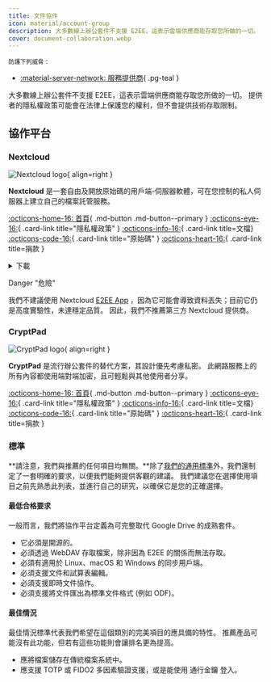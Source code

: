 ```yaml
---
title: 文件協作
icon: material/account-group
description: 大多數線上辦公套件不支援 E2EE，這表示雲端供應商能存取您所做的一切。
cover: document-collaboration.webp
---
```


<small>防護下列威脅：</small>

- [:material-server-network: 服務提供商](basics/common-threats.md#privacy-from-service-providers){ .pg-teal }

大多數線上辦公套件不支援 E2EE，這表示雲端供應商能存取您所做的一切。 提供者的隱私權政策可能會在法律上保護您的權利，但不會提供技術存取限制。

## 協作平台

### Nextcloud

<div class="admonition recommendation" markdown>

![Nextcloud logo](assets/img/document-collaboration/nextcloud.svg){ align=right }

**Nextcloud** 是一套自由及開放原始碼的用戶端-伺服器軟體，可在您控制的私人伺服器上建立自己的檔案託管服務。

[:octicons-home-16: 首頁](https://nextcloud.com){ .md-button .md-button--primary }
[:octicons-eye-16:](https://nextcloud.com/privacy){ .card-link title="隱私權政策" }
[:octicons-info-16:](https://nextcloud.com/support){ .card-link title=文檔}
[:octicons-code-16:](https://github.com/nextcloud){ .card-link title="原始碼" }
[:octicons-heart-16:](https://nextcloud.com/contribute){ .card-link title=捐款 }

<details class="downloads" markdown>
<summary>下載</summary>

- [:simple-googleplay: Google Play](https://play.google.com/store/apps/details?id=com.nextcloud.client)
- [:simple-appstore: App Store](https://apps.apple.com/app/id1125420102)
- [:simple-github: GitHub](https://github.com/nextcloud/android/releases)
- [:fontawesome-brands-windows: Windows](https://nextcloud.com/install/#install-clients)
- [:simple-apple: macOS](https://nextcloud.com/install/#install-clients)
- [:simple-linux: Linux](https://nextcloud.com/install/#install-clients)

</details>

</div>

<div class="admonition danger" markdown>
<p class="admonition-title">Danger "危險"</p>

我們不建議使用 Nextcloud [E2EE App](https://apps.nextcloud.com/apps/end_to_end_encryption) ，因為它可能會導致資料丟失；目前它仍是高度實驗性，未達穩定品質。 因此，我們不推薦第三方 Nextcloud 提供商。

</div>

### CryptPad

<div class="admonition recommendation" markdown>

![CryptPad logo](assets/img/document-collaboration/cryptpad.svg){ align=right }

**CryptPad** 是流行辦公套件的替代方案，其設計優先考慮私密。 此網路服務上的所有內容都使用端對端加密，且可輕鬆與其他使用者分享。

[:octicons-home-16: 首頁](https://cryptpad.fr){ .md-button .md-button--primary }
[:octicons-eye-16:](https://cryptpad.fr/pad/#/2/pad/view/GcNjAWmK6YDB3EO2IipRZ0fUe89j43Ryqeb4fjkjehE){ .card-link title="隱私權政策" }
[:octicons-info-16:](https://docs.cryptpad.fr){ .card-link title=文檔}
[:octicons-code-16:](https://github.com/xwiki-labs/cryptpad){ .card-link title="原始碼" }
[:octicons-heart-16:](https://opencollective.com/cryptpad){ .card-link title=捐款 }

</details>

</div>

### 標準

\*\*請注意，我們與推薦的任何項目均無關。\*\*除了[我們的通用標準](about/criteria.md)外，我們還制定了一套明確的要求，以便我們能夠提供客觀的建議。 我們建議您在選擇使用項目之前先熟悉此列表，並進行自己的研究，以確保它是您的正確選擇。

#### 最低合格要求

一般而言，我們將協作平台定義為可完整取代 Google Drive 的成熟套件。

- 它必須是開源的。
- 必須透過 WebDAV 存取檔案，除非因為 E2EE 的關係而無法存取。
- 必須有適用於 Linux、macOS 和 Windows 的同步用戶端。
- 必須支援文件和試算表編輯。
- 必須支援即時文件協作。
- 必須支援將文件匯出為標準文件格式 (例如 ODF)。

#### 最佳情況

最佳情況標準代表我們希望在這個類別的完美項目的應具備的特性。 推薦產品可能沒有此功能，但若有這些功能則會讓排名更為提高。

- 應將檔案儲存在傳統檔案系統中。
- 應支援 TOTP 或 FIDO2 多因素驗證支援，或是能使用 通行金鑰 登入。
